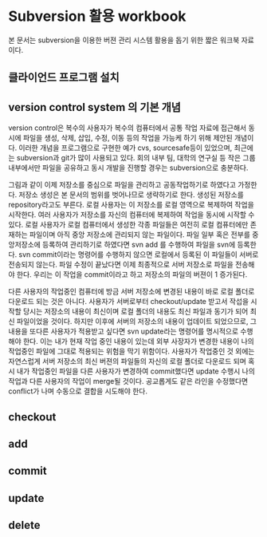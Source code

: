 # Subversion 활용 workbook

본 문서는 subversion을 이용한 버젼 관리 시스템 활용을 돕기 위한 짧은 워크북 자료이다.

## 클라이언드 프로그램 설치

## version control system 의 기본 개념

version control은 복수의 사용자가 복수의 컴퓨터에서 공통 작업 자료에 접근해서 동시에 파일을 생성, 삭제, 삽입, 수정, 이동 등의 작업을 가능케 하기 위해 제안된 개념이다. 이러한 개념을 프로그램으로 구현한 예가 cvs, sourcesafe등이 있었으며, 최근에는 subversion과 git가 많이 사용되고 있다. 회의 내부 팀, 대학의 연구실 등 작은 그룹 내부에서만 파일을 공유하고 동시 개발을 진행할 경우는 subversion으로 충분하다.

그림과 같이 이제 저장소를 중심으로 파일을 관리하고 공동작업하기로 하였다고 가정한다. 저장소 생성은 본 문서의 범위를 벗어나므로 생략하기로 한다. 생성된 저장소를 repository라고도 부른다. 로컬 사용자는 이 저장소를 로컬 영역으로 복제하여 작업을 시작한다. 여러 사용자가 저장소를 자신의 컴퓨터에 복제하여 작업을 동시에 시작할 수 있다. 로컬 사용자가 로컬 컴퓨터에서 생성한 각종 파일들은 여전히 로컬 컴퓨터에만 존재하는 파일이며 아직 중앙 저장소에 관리되지 않는 파일이다. 파일 일부 혹은 전부를 중앙저장소에 등록하여 관리하기로 하였다면 svn add 를 수행하여 파일을 svn에 등록한다. svn commit이라는 명령어를 수행하지 않으면 로컬에서 등록된 이 파일들이 서버로 전송되지 않는다. 파일 수정이 끝났다면 이제 최종적으로 서버 저장소로 파일을 전송해야 한다. 우리는 이 작업을 commit이라고 하고 저장소의 파일의 버젼이 1 증가된다. 

다른 사용자의 작업중인 컴퓨터에 방금 서버 저장소에 변경된 내용이 바로 로컬 폴더로 다운로드 되는 것은 아니다. 사용자가 서버로부터 checkout/update 받고서 작섭을 시작할 당시는 저장소의 내용이 최신이며 로컬 폴더의 내용도 최신 파일과 동기가 되어 최신 파일이었을 것이다. 하지만 이후에 서버의 저장소의 내용이 업데이트 되었으므로, 그 내용을 또다른 사용자가 적용받고 싶다면 svn update라는 명령어를 명시적으로 수행해야 한다. 이는 내가 현재 작업 중인 내용이 있는데 외부 사장자가 변경한 내용이 나의 작업중인 파일에 그대로 적용되는 위험을 막기 위함이다. 사용자가 작업중인 것 외에는 자연스럽게 서버 저장소의 최신 버젼의 파일들의 자신의 로컬 폴더로 다운로드 되며 혹시 내가 작업중인 파일을 다른 사용자가 변경하여 commit했다면 update 수행시 나의 작업과 다른 사용자의 작업이 merge될 것이다. 공교롭게도 같은 라인을 수정했다면 conflict가 나며 수동으로 결합을 시도해야 한다.



## checkout

## add

## commit

## update

## delete


